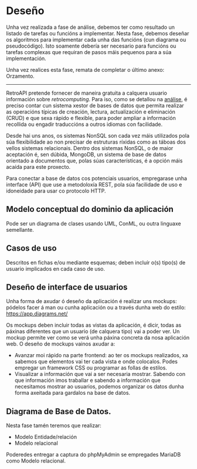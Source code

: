 # Deseño

Unha vez realizada a fase de análise, debemos ter como resultado un listado de tarefas ou funcións a implementar. Nesta fase, debemos deseñar os algoritmos para implementar cada unha das funcións (cun diagrama ou pseudocódigo). Isto soamente debería ser necesario para funcións ou tarefas complexas que requiran de pasos máis pequenos para a súa implementación.

Unha vez realices esta fase, remata de completar o último anexo: Orzamento.

------------------------

RetroAPI pretende fornecer de maneira gratuita a calquera usuario información sobre *retrocomputing*. Para iso, como se detallou na [análise](./2_analise.md), é preciso contar cun sistema xestor de bases de datos que permita realizar as operacións típicas  de creación, lectura, actualización e eliminación (CRUD) e que sexa rápido e flexible, para poder ampliar a información recollida ou engadir traduccións a outros idiomas con facilidade.  

Desde hai uns anos, os sistemas NonSQL son cada vez máis utilizados pola súa flexibilidade ao non precisar de estruturas ríxidas como as táboas dos vellos sistemas relacionais. Dentro dos sistemas NonSQL, o de maior aceptación é, sen dúbida, MongoDB, un sistema de base de datos orientado a documentos que, polas súas características, é a opción máis acaída para este proxecto.

Para conectar a base de datos cos potenciais usuarios, empregarase unha interface (API) que use a metodoloxía REST, pola súa facilidade de uso e idoneidade para usar co protocolo HTTP.

## Modelo conceptual do dominio da aplicación

Pode ser un diagrama de clases usando UML, ConML, ou outra linguaxe semellante.

## Casos de uso

Descritos en fichas e/ou mediante esquemas; deben incluír o(s) tipo(s) de usuario implicados en cada caso de uso.

## Deseño de interface de usuarios

Unha forma de axudar ó deseño da aplicación é realizar uns mockups: pódelos facer á man ou cunha aplicación ou a través dunha web do estilo: https://app.diagrams.net/

Os mockups deben incluir todas as vistas da aplicación, é dicir, todas as páxinas diferentes que un usuario (de calquera tipo) vai a poder ver. Un mockup permite ver como se verá unha páxina concreta da nosa aplicación web. O deseño de mockups vainos axudar a:

- Avanzar moi rápido na parte frontend: ao ter os mockups realizados, xa sabemos que elementos vai ter cada vista e onde colocalos. Podes empregar un framework CSS ou programar as follas de estilos.
- Visualizar a información que vai a ser necesaria mostrar. Sabendo con que información imos traballar e sabendo a información que necesitamos mostrar ao usuarios, podemos organizar os datos dunha forma axeitada para gardalos na base de datos. 

## Diagrama de Base de Datos.

Nesta fase tamén teremos que realizar:

- Modelo Entidade/relación 
- Modelo relacional 

Poderedes entregar a captura do phpMyAdmin se empregades MariaDB como Modelo relacional.